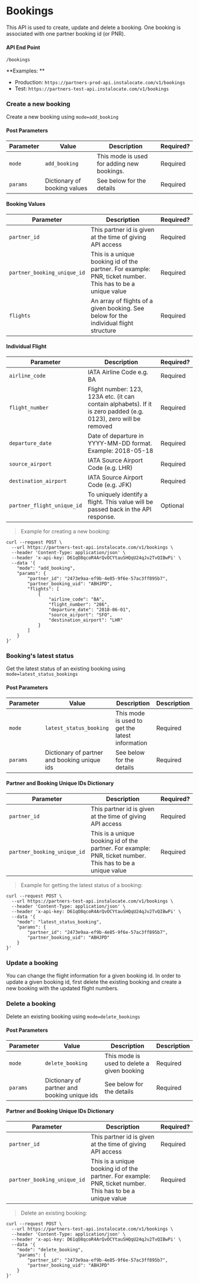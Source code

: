 # Bookings

This API is used to create, update and delete a booking. One booking is associated with one partner booking id (or PNR). 


#### API End Point
```/bookings```

**Examples: **

* Production: ```https://partners-prod-api.instalocate.com/v1/bookings ```
* Test: ```https://partners-test-api.instalocate.com/v1/bookings ```
 

### Create a new booking

Create a new booking using ```mode=add_booking```

#### Post Parameters

Parameter | Value | Description | Required?
--------- | ------- | ----------- | -----------
`mode` | `add_booking` | This mode is used for adding new bookings. | Required
`params` | Dictionary of booking values | See below for the details | Required

#### Booking Values

Parameter |  Description |  Required?
--------- | ----------- | -----------
`partner_id` | This partner id is given at the time of giving API access  | Required
`partner_booking_unique_id` | This is a unique booking id of the partner. For example: PNR, ticket number. This has to be a unique value | Required
`flights` | An array of flights of a given booking. See below for the individual flight structure | Required

#### Individual Flight

Parameter |  Description |  Required?
--------- | ----------- | -----------
`airline_code` | IATA Airline Code e.g. BA | Required
`flight_number` | Flight number: 123, 123A etc. (it can contain alphabets). If it is zero padded (e.g. 0123), zero will be removed | Required
`departure_date` | Date of departure in YYYY-MM-DD format. Example: 2018-05-18 | Required
`source_airport` | IATA Source Airport Code (e.g. LHR) | Required
`destination_airport` | IATA Source Airport Code (e.g. JFK) | Required
`partner_flight_unique_id` | To uniquely identify a flight. This value will be passed back in the API response.  | Optional

> Example for creating a new booking:

```shell 
curl --request POST \
  --url https://partners-test-api.instalocate.com/v1/bookings \
  --header 'Content-Type: application/json' \
  --header 'x-api-key: D61qO8qcoR4ArQvOCYtauSHQqU24qJv2TvQIBwPi' \
  --data '{
	"mode": "add_booking",
	"params": {
    	"partner_id": "2473e9aa-ef9b-4e85-9f6e-57ac3ff895b7",
        "partner_booking_uid": "ABHJPD",		
		"flights": [ 
			{
				"airline_code": "BA",
            	"flight_number": "286",
            	"departure_date": "2018-06-01",
            	"source_airport": "SFO",
            	"destination_airport": "LHR"
			}
		]
	}
}'
```

### Booking's latest status
Get the latest status of an existing booking using ```mode=latest_status_bookings```

#### Post Parameters

Parameter | Value | Description | Description
--------- | ------- | ----------- | -----------
`mode` | `latest_status_booking` | This mode is used to get the latest information | Required
`params` | Dictionary of partner and booking unique ids | See below for the details | Required

#### Partner and Booking Unique IDs Dictionary

Parameter |  Description |  Required?
--------- | ----------- | -----------
`partner_id` | This partner id is given at the time of giving API access  | Required
`partner_booking_unique_id` | This is a unique booking id of the partner. For example: PNR, ticket number. This has to be a unique value | Required

> Example for getting the latest status of a booking:

```shell 
curl --request POST \
  --url https://partners-test-api.instalocate.com/v1/bookings \
  --header 'Content-Type: application/json' \
  --header 'x-api-key: D61qO8qcoR4ArQvOCYtauSHQqU24qJv2TvQIBwPi' \
  --data '{
	"mode": "latest_status_booking",
	"params": {
    	"partner_id": "2473e9aa-ef9b-4e85-9f6e-57ac3ff895b7",
        "partner_booking_uid": "ABHJPD"
	}
}'
```

### Update a booking

You can change the flight information for a given booking id. In order to update a given booking id, first delete the existing booking and create a new booking with the updated flight numbers. 

### Delete a booking

Delete an existing booking using ```mode=delete_bookings```

#### Post Parameters

Parameter | Value | Description | Description
--------- | ------- | ----------- | -----------
`mode` | `delete_booking` | This mode is used to delete a given booking | Required
`params` | Dictionary of partner and booking unique ids | See below for the details | Required

#### Partner and Booking Unique IDs Dictionary

Parameter |  Description |  Required?
--------- | ----------- | -----------
`partner_id` | This partner id is given at the time of giving API access  | Required
`partner_booking_unique_id` | This is a unique booking id of the partner. For example: PNR, ticket number. This has to be a unique value | Required


> Delete an existing booking:

```shell 
curl --request POST \
  --url https://partners-test-api.instalocate.com/v1/bookings \
  --header 'Content-Type: application/json' \
  --header 'x-api-key: D61qO8qcoR4ArQvOCYtauSHQqU24qJv2TvQIBwPi' \
  --data '{
	"mode": "delete_booking",
	"params": {
    	"partner_id": "2473e9aa-ef9b-4e85-9f6e-57ac3ff895b7",
        "partner_booking_uid": "ABHJPD"
	}
}'
```